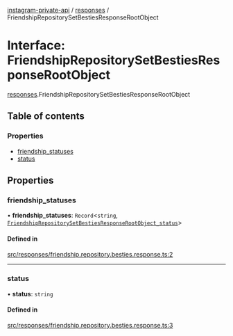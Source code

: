 [instagram-private-api](../../README.md) / [responses](../../modules/responses.md) / FriendshipRepositorySetBestiesResponseRootObject

# Interface: FriendshipRepositorySetBestiesResponseRootObject

[responses](../../modules/responses.md).FriendshipRepositorySetBestiesResponseRootObject

## Table of contents

### Properties

- [friendship\_statuses](FriendshipRepositorySetBestiesResponseRootObject.md#friendship_statuses)
- [status](FriendshipRepositorySetBestiesResponseRootObject.md#status)

## Properties

### friendship\_statuses

• **friendship\_statuses**: `Record`<`string`, [`FriendshipRepositorySetBestiesResponseRootObject_status`](FriendshipRepositorySetBestiesResponseRootObject_status.md)\>

#### Defined in

[src/responses/friendship.repository.besties.response.ts:2](https://github.com/Nerixyz/instagram-private-api/blob/4971f34/src/responses/friendship.repository.besties.response.ts#L2)

___

### status

• **status**: `string`

#### Defined in

[src/responses/friendship.repository.besties.response.ts:3](https://github.com/Nerixyz/instagram-private-api/blob/4971f34/src/responses/friendship.repository.besties.response.ts#L3)
